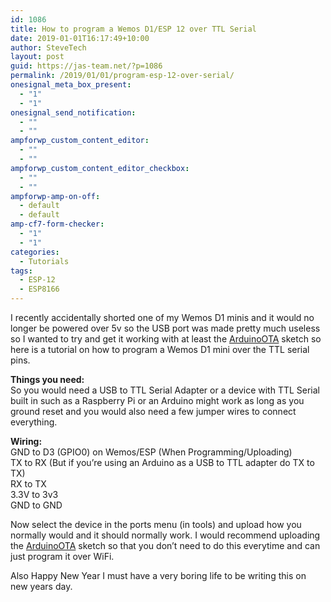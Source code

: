 ```yaml
---
id: 1086
title: How to program a Wemos D1/ESP 12 over TTL Serial
date: 2019-01-01T16:17:49+10:00
author: SteveTech
layout: post
guid: https://jas-team.net/?p=1086
permalink: /2019/01/01/program-esp-12-over-serial/
onesignal_meta_box_present:
  - "1"
  - "1"
onesignal_send_notification:
  - ""
  - ""
ampforwp_custom_content_editor:
  - ""
  - ""
ampforwp_custom_content_editor_checkbox:
  - ""
  - ""
ampforwp-amp-on-off:
  - default
  - default
amp-cf7-form-checker:
  - "1"
  - "1"
categories:
  - Tutorials
tags:
  - ESP-12
  - ESP8166
---
```

I recently accidentally shorted one of my Wemos D1 minis and it would no longer be powered over 5v so the USB port was made pretty much useless so I wanted to try and get it working with at least the [ArduinoOTA](https://github.com/esp8266/Arduino/blob/master/libraries/ArduinoOTA/examples/BasicOTA/BasicOTA.ino) sketch so here is a tutorial on how to program a Wemos D1 mini over the TTL serial pins.

**Things you need:**  
So you would need a USB to TTL Serial Adapter or a device with TTL Serial built in such as a Raspberry Pi or an Arduino might work as long as you ground reset and you would also need a few jumper wires to connect everything.

**Wiring:**  
GND to D3 (GPIO0) on Wemos/ESP (When Programming/Uploading)  
TX to RX (But if you’re using an Arduino as a USB to TTL adapter do TX to TX)  
RX to TX  
3.3V to 3v3  
GND to GND

Now select the device in the ports menu (in tools) and upload how you normally would and it should normally work. I would recommend uploading the [ArduinoOTA](https://github.com/esp8266/Arduino/blob/master/libraries/ArduinoOTA/examples/BasicOTA/BasicOTA.ino) sketch so that you don’t need to do this <g class="gr_ gr\_181 gr-alert gr\_spell gr\_inline\_cards gr\_run\_anim ContextualSpelling multiReplace" id="181" data-gr-id="181">everytime</g> and can just program it over WiFi.

<p class="has-small-font-size">
  Also Happy New Year I must have a very boring life to be writing this on new years day.
</p>